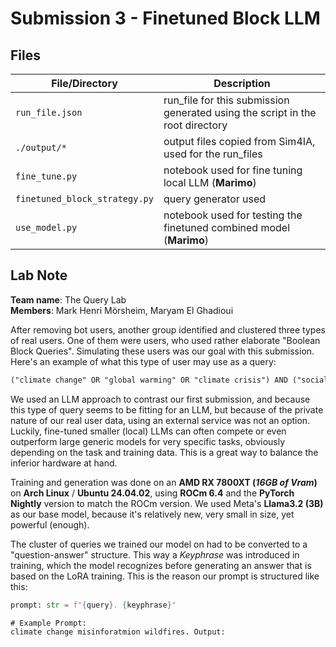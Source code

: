 # Submission 3 - Finetuned Block LLM

## Files

| File/Directory                | Description                                                                   |
| ----------------------------- | ----------------------------------------------------------------------------- |
| `run_file.json`               | run_file for this submission generated using the script in the root directory |
| `./output/*`                  | output files copied from Sim4IA, used for the run_files                       |
| `fine_tune.py`                | notebook used for fine tuning local LLM (**Marimo**)                          |
| `finetuned_block_strategy.py` | query generator used                                                          |
| `use_model.py`                | notebook used for testing the finetuned combined model (**Marimo**)           |

## Lab Note

**Team name**: The Query Lab  
**Members**: Mark Henri Mörsheim, Maryam El Ghadioui

After removing bot users, another group identified and clustered three types of real users. One of them were users, who used rather elaborate "Boolean Block Queries". Simulating these users was our goal with this submission. Here's an example of what this type of user may use as a query:

```txt
("climate change" OR "global warming" OR "climate crisis") AND ("social media" OR Twitter OR Facebook OR Instagram) AND ("misinformation" OR "public opinion" OR "awareness") NOT ("renewable energy" OR "solar power" OR "wind energy")
```

We used an LLM approach to contrast our first submission, and because this type of query seems to be fitting for an LLM, but because of the private nature of our real user data, using an external service was not an option.
Luckily, fine-tuned smaller (local) LLMs can often compete or even outperform large generic models for very specific tasks, obviously depending on the task and training data.
This is a great way to balance the inferior hardware at hand.

Training and generation was done on an **AMD RX 7800XT (_16GB of Vram_)** on **Arch Linux** / **Ubuntu 24.04.02**, using **ROCm 6.4** and the **PyTorch Nightly** version to match the ROCm version.
We used Meta's **Llama3.2 (3B)** as our base model, because it's relatively new, very small in size, yet powerful (enough).

The cluster of queries we trained our model on had to be converted to a "question-answer" structure.
This way a _Keyphrase_ was introduced in training, which the model recognizes before generating an answer that is based on the LoRA training.
This is the reason our prompt is structured like this:

```python
prompt: str = f"{query}. {keyphrase}"
```

```txt
# Example Prompt:
climate change misinforatmion wildfires. Output:
```

